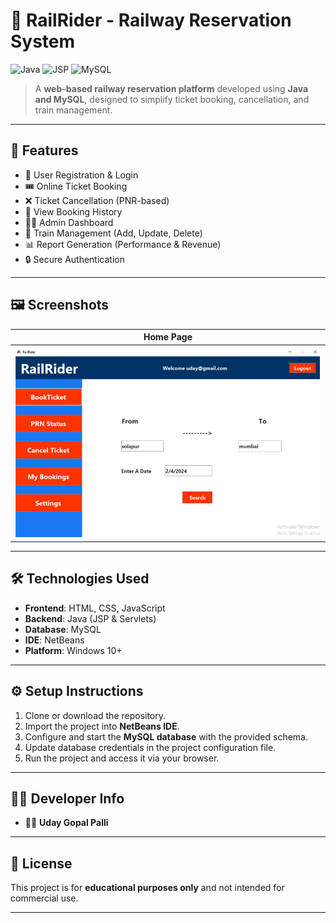 # 🚆 RailRider - Railway Reservation System

![Java](https://img.shields.io/badge/Language-Java-blue)
![JSP](https://img.shields.io/badge/Framework-JSP%20%26%20Servlets-orange)
![MySQL](https://img.shields.io/badge/Database-MySQL-brightgreen)

> A **web-based railway reservation platform** developed using **Java and MySQL**, designed to simplify ticket booking, cancellation, and train management.

---

## 📌 Features

- 👤 User Registration & Login  
- 🎟️ Online Ticket Booking  
- ❌ Ticket Cancellation (PNR-based)  
- 📅 View Booking History  
- 👨‍💻 Admin Dashboard  
- 🚉 Train Management (Add, Update, Delete)  
- 📊 Report Generation (Performance & Revenue)  
- 🔒 Secure Authentication  

---

## 🖼️ Screenshots

| Home Page | 
|------------|
| ![Login](https://github.com/udaypalli/railrider/blob/main/image.png?raw=true) | 

---

## 🛠️ Technologies Used

- **Frontend**: HTML, CSS, JavaScript  
- **Backend**: Java (JSP & Servlets)  
- **Database**: MySQL  
- **IDE**: NetBeans  
- **Platform**: Windows 10+  

---

## ⚙️ Setup Instructions

1. Clone or download the repository.  
2. Import the project into **NetBeans IDE**.  
3. Configure and start the **MySQL database** with the provided schema.  
4. Update database credentials in the project configuration file.  
5. Run the project and access it via your browser.  

---

## 🧑‍💻 Developer Info

- 👨‍🎓 **Uday Gopal Palli**  

---

## 📄 License

This project is for **educational purposes only** and not intended for commercial use.  

---
